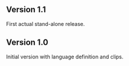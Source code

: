 ## Version 1.1

First actual stand-alone release.


## Version 1.0

Initial version with language definition and clips.
